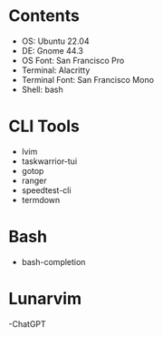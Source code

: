 # Contents
- OS: Ubuntu 22.04
- DE: Gnome 44.3
- OS Font: San Francisco Pro
- Terminal: Alacritty
- Terminal Font: San Francisco Mono
- Shell: bash


# CLI Tools
- lvim
- taskwarrior-tui
- gotop
- ranger
- speedtest-cli
- termdown

# Bash

- bash-completion

# Lunarvim

-ChatGPT
